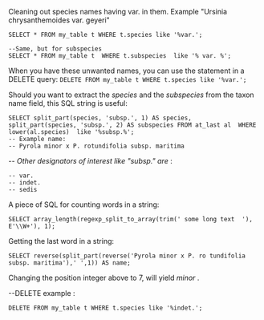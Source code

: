 Cleaning out species names having var. in them. Example "Ursinia chrysanthemoides var. geyeri"  

```
SELECT * FROM my_table t WHERE t.species like '%var.';

--Same, but for subspecies
SELECT * FROM my_table t  WHERE t.subspecies  like '% var. %';
```
When you have these unwanted names, you can use the statement in a DELETE query: `DELETE FROM my_table t WHERE t.species like '%var.';`  

Should you want to extract the _species_ and the _subspecies_ from the taxon name field, this SQL string is useful:
```
SELECT split_part(species, 'subsp.', 1) AS species, split_part(species, 'subsp.', 2) AS subspecies FROM at_last al  WHERE lower(al.species)  like '%subsp.%';
-- Example name:
-- Pyrola minor x P. rotundifolia subsp. maritima
```
-- _Other designators of interest like "subsp." are_ :
```
-- var.
-- indet.
-- sedis
```

A piece of SQL for counting words in a string:
```
SELECT array_length(regexp_split_to_array(trim(' some long text  '), E'\\W+'), 1);
```

Getting the last word in a string:
```
SELECT reverse(split_part(reverse('Pyrola minor x P. ro	tundifolia subsp. maritima'),' ',1)) AS name;
```
Changing the position integer above to 7, will yield _minor_ .

--DELETE example :
```
DELETE FROM my_table t WHERE t.species like '%indet.';
```
